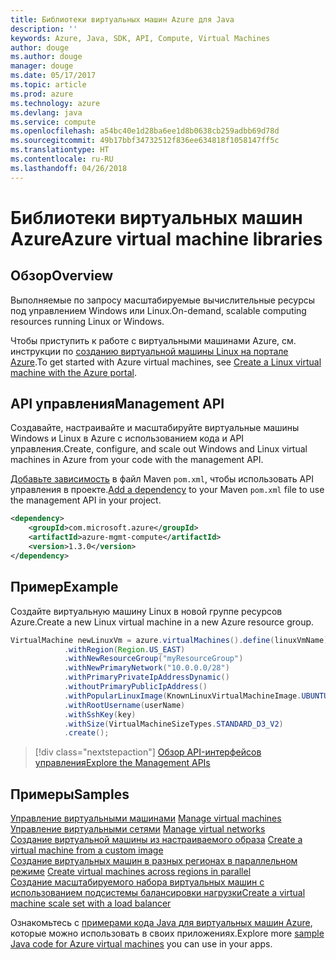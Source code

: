 ```yaml
---
title: Библиотеки виртуальных машин Azure для Java
description: ''
keywords: Azure, Java, SDK, API, Compute, Virtual Machines
author: douge
ms.author: douge
manager: douge
ms.date: 05/17/2017
ms.topic: article
ms.prod: azure
ms.technology: azure
ms.devlang: java
ms.service: compute
ms.openlocfilehash: a54bc40e1d28ba6ee1d8b0638cb259adbb69d78d
ms.sourcegitcommit: 49b17bbf34732512f836ee634818f1058147ff5c
ms.translationtype: HT
ms.contentlocale: ru-RU
ms.lasthandoff: 04/26/2018
---
```

# <a name="azure-virtual-machine-libraries"></a><span data-ttu-id="0f325-103">Библиотеки виртуальных машин Azure</span><span class="sxs-lookup"><span data-stu-id="0f325-103">Azure virtual machine libraries</span></span>

## <a name="overview"></a><span data-ttu-id="0f325-104">Обзор</span><span class="sxs-lookup"><span data-stu-id="0f325-104">Overview</span></span>

<span data-ttu-id="0f325-105">Выполняемые по запросу масштабируемые вычислительные ресурсы под управлением Windows или Linux.</span><span class="sxs-lookup"><span data-stu-id="0f325-105">On-demand, scalable computing resources running Linux or Windows.</span></span>

<span data-ttu-id="0f325-106">Чтобы приступить к работе с виртуальными машинами Azure, см. инструкции по [созданию виртуальной машины Linux на портале Azure](/azure/virtual-machines/linux/quick-create-portal).</span><span class="sxs-lookup"><span data-stu-id="0f325-106">To get started with Azure virtual machines, see [Create a Linux virtual machine with the Azure portal](/azure/virtual-machines/linux/quick-create-portal).</span></span>

## <a name="management-api"></a><span data-ttu-id="0f325-107">API управления</span><span class="sxs-lookup"><span data-stu-id="0f325-107">Management API</span></span>

<span data-ttu-id="0f325-108">Создавайте, настраивайте и масштабируйте виртуальные машины Windows и Linux в Azure с использованием кода и API управления.</span><span class="sxs-lookup"><span data-stu-id="0f325-108">Create, configure, and scale out Windows and Linux virtual machines in Azure from your code with the management API.</span></span>

<span data-ttu-id="0f325-109">[Добавьте зависимость](https://maven.apache.org/guides/getting-started/index.html#How_do_I_use_external_dependencies) в файл Maven `pom.xml`, чтобы использовать API управления в проекте.</span><span class="sxs-lookup"><span data-stu-id="0f325-109">[Add a dependency](https://maven.apache.org/guides/getting-started/index.html#How_do_I_use_external_dependencies) to your Maven `pom.xml` file to use the management API in your project.</span></span>  

```XML
<dependency>
    <groupId>com.microsoft.azure</groupId>
    <artifactId>azure-mgmt-compute</artifactId>
    <version>1.3.0</version>
</dependency>
```   


## <a name="example"></a><span data-ttu-id="0f325-110">Пример</span><span class="sxs-lookup"><span data-stu-id="0f325-110">Example</span></span>

<span data-ttu-id="0f325-111">Создайте виртуальную машину Linux в новой группе ресурсов Azure.</span><span class="sxs-lookup"><span data-stu-id="0f325-111">Create a new Linux virtual machine in a new Azure resource group.</span></span>

```java
VirtualMachine newLinuxVm = azure.virtualMachines().define(linuxVmName)
            .withRegion(Region.US_EAST)
            .withNewResourceGroup("myResourceGroup")
            .withNewPrimaryNetwork("10.0.0.0/28")
            .withPrimaryPrivateIpAddressDynamic()
            .withoutPrimaryPublicIpAddress()
            .withPopularLinuxImage(KnownLinuxVirtualMachineImage.UBUNTU_SERVER_16_04_LTS)
            .withRootUsername(userName)
            .withSshKey(key)
            .withSize(VirtualMachineSizeTypes.STANDARD_D3_V2)
            .create();
```

> [!div class="nextstepaction"]
> [<span data-ttu-id="0f325-112">Обзор API-интерфейсов управления</span><span class="sxs-lookup"><span data-stu-id="0f325-112">Explore the Management APIs</span></span>](/java/api/overview/azure/virtualmachines/management)


## <a name="samples"></a><span data-ttu-id="0f325-113">Примеры</span><span class="sxs-lookup"><span data-stu-id="0f325-113">Samples</span></span>

<span data-ttu-id="0f325-114">[Управление виртуальными машинами][1] </span><span class="sxs-lookup"><span data-stu-id="0f325-114">[Manage virtual machines][1] </span></span>  
<span data-ttu-id="0f325-115">[Управление виртуальными сетями][6] </span><span class="sxs-lookup"><span data-stu-id="0f325-115">[Manage virtual networks][6] </span></span>  
<span data-ttu-id="0f325-116">[Создание виртуальной машины из настраиваемого образа][2] </span><span class="sxs-lookup"><span data-stu-id="0f325-116">[Create a virtual machine from a custom image][2] </span></span>  
<span data-ttu-id="0f325-117">[Создание виртуальных машин в разных регионах в параллельном режиме][5]  </span><span class="sxs-lookup"><span data-stu-id="0f325-117">[Create virtual machines across regions in parallel][5]  </span></span>  
<span data-ttu-id="0f325-118">[Создание масштабируемого набора виртуальных машин с использованием подсистемы балансировки нагрузки][7]</span><span class="sxs-lookup"><span data-stu-id="0f325-118">[Create a virtual machine scale set with a load balancer][7]</span></span>    

[1]: ../docs-ref-conceptual/java-sdk-manage-virtual-machines.md
[2]: https://azure.microsoft.com/resources/samples/managed-disk-java-create-virtual-machine-using-custom-image/
[5]: ../docs-ref-conceptual/java-sdk-virtual-machines-in-parallel.md
[6]: ../docs-ref-conceptual/java-sdk-manage-virtual-networks.md
[7]: ../docs-ref-conceptual/java-sdk-manage-vm-scalesets.md

<span data-ttu-id="0f325-119">Ознакомьтесь с [примерами кода Java для виртуальных машин Azure](https://azure.microsoft.com/resources/samples/?platform=java&term=VM), которые можно использовать в своих приложениях.</span><span class="sxs-lookup"><span data-stu-id="0f325-119">Explore more [sample Java code for Azure virtual machines](https://azure.microsoft.com/resources/samples/?platform=java&term=VM) you can use in your apps.</span></span>